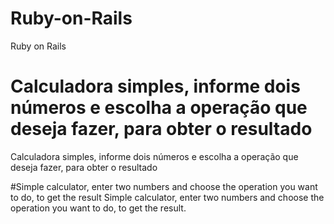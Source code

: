 # Ruby-on-Rails
Ruby on Rails
# Calculadora simples, informe dois números e escolha a operação que deseja fazer, para obter o resultado
Calculadora simples, informe dois números e escolha a operação que deseja fazer, para obter o resultado

#Simple calculator, enter two numbers and choose the operation you want to do, to get the result
Simple calculator, enter two numbers and choose the operation you want to do, to get the result.
